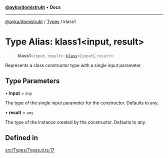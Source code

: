 [**@ayka/domistrukt**](../../../README.md) • **Docs**

***

[@ayka/domistrukt](../../../globals.md) / [Types](../README.md) / klass1

# Type Alias: klass1\<input, result\>

> **klass1**\<`input`, `result`\>: [`klass`](klass.md)\<[`input`], `result`\>

Represents a class constructor type with a single input parameter.

## Type Parameters

• **input** = `any`

The type of the single input parameter for the constructor. Defaults to any.

• **result** = `any`

The type of the instance created by the constructor. Defaults to any.

## Defined in

[src/Types/Types.d.ts:17](https://github.com/AndreyMork/domistrukt/blob/6bf1571936bc40cdb9430004c5150bf2a16cf455/src/Types/Types.d.ts#L17)
